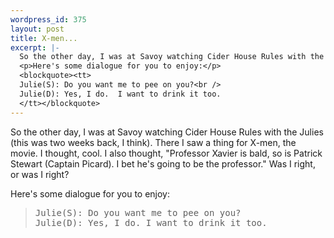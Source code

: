 ```yaml
--- 
wordpress_id: 375
layout: post
title: X-men...
excerpt: |-
  So the other day, I was at Savoy watching Cider House Rules with the Julies (this was two weeks back, I think).  There I saw a thing for X-men, the movie.  I thought, cool.  I also thought, "Professor Xavier is bald, so is Patrick Stewart (Captain Picard).  I bet he's going to be the professor."  Was I right, or was I right?
  <p>Here's some dialogue for you to enjoy:</p>
  <blockquote><tt>
  Julie(S): Do you want me to pee on you?<br />
  Julie(D): Yes, I do.  I want to drink it too.
  </tt></blockquote>
---
```

So the other day, I was at Savoy watching Cider House Rules with the Julies (this was two weeks back, I think).  There I saw a thing for X-men, the movie.  I thought, cool.  I also thought, "Professor Xavier is bald, so is Patrick Stewart (Captain Picard).  I bet he's going to be the professor."  Was I right, or was I right?
<p>Here's some dialogue for you to enjoy:</p>
<blockquote><tt>
Julie(S): Do you want me to pee on you?<br />
Julie(D): Yes, I do.  I want to drink it too.
</tt></blockquote>
